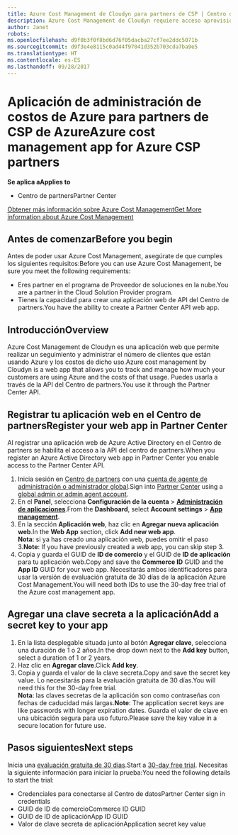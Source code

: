 ```yaml
---
title: Azure Cost Management de Cloudyn para partners de CSP | Centro de partners
description: Azure Cost Management de Cloudyn requiere acceso aprovisionado a la API del Centro de partners.
author: Janet
robots: 
ms.openlocfilehash: d9f0b3f0f8bd6d76f05dacba27cf7ee2ddc5071b
ms.sourcegitcommit: d9f3e4e8115c0ad44f97041d352b703cda7ba9e5
ms.translationtype: HT
ms.contentlocale: es-ES
ms.lasthandoff: 09/28/2017
---
```

# <a name="azure-cost-management-app-for-azure-csp-partners"></a><span data-ttu-id="aa3d2-103">Aplicación de administración de costos de Azure para partners de CSP de Azure</span><span class="sxs-lookup"><span data-stu-id="aa3d2-103">Azure cost management app for Azure CSP partners</span></span>  

**<span data-ttu-id="aa3d2-104">Se aplica a</span><span class="sxs-lookup"><span data-stu-id="aa3d2-104">Applies to</span></span>**

-  <span data-ttu-id="aa3d2-105">Centro de partners</span><span class="sxs-lookup"><span data-stu-id="aa3d2-105">Partner Center</span></span>

[<span data-ttu-id="aa3d2-106">Obtener más información sobre Azure Cost Management</span><span class="sxs-lookup"><span data-stu-id="aa3d2-106">Get More information about Azure Cost Management</span></span>](https://go.microsoft.com/fwlink/p/?linkid=857893)

## <a name="before-you-begin"></a><span data-ttu-id="aa3d2-107">Antes de comenzar</span><span class="sxs-lookup"><span data-stu-id="aa3d2-107">Before you begin</span></span>
<span data-ttu-id="aa3d2-108">Antes de poder usar Azure Cost Management, asegúrate de que cumples los siguientes requisitos:</span><span class="sxs-lookup"><span data-stu-id="aa3d2-108">Before you can use Azure Cost Management, be sure you meet the following requirements:</span></span>
- <span data-ttu-id="aa3d2-109">Eres partner en el programa de Proveedor de soluciones en la nube.</span><span class="sxs-lookup"><span data-stu-id="aa3d2-109">You are a partner in the Cloud Solution Provider program.</span></span>
- <span data-ttu-id="aa3d2-110">Tienes la capacidad para crear una aplicación web de API del Centro de partners.</span><span class="sxs-lookup"><span data-stu-id="aa3d2-110">You have the ability to create a Partner Center API web app.</span></span>

## <a name="overview"></a><span data-ttu-id="aa3d2-111">Introducción</span><span class="sxs-lookup"><span data-stu-id="aa3d2-111">Overview</span></span>

<span data-ttu-id="aa3d2-112">Azure Cost Management de Cloudyn es una aplicación web que permite realizar un seguimiento y administrar el número de clientes que están usando Azure y los costos de dicho uso.</span><span class="sxs-lookup"><span data-stu-id="aa3d2-112">Azure cost management by Cloudyn is a web app that allows you to track and manage how much your customers are using Azure and the costs of that usage.</span></span> <span data-ttu-id="aa3d2-113">Puedes usarla a través de la API del Centro de partners.</span><span class="sxs-lookup"><span data-stu-id="aa3d2-113">You use it through the Partner Center API.</span></span>

## <a name="register-your-web-app-in-partner-center"></a><span data-ttu-id="aa3d2-114">Registrar tu aplicación web en el Centro de partners</span><span class="sxs-lookup"><span data-stu-id="aa3d2-114">Register your web app in Partner Center</span></span>
<span data-ttu-id="aa3d2-115">Al registrar una aplicación web de Azure Active Directory en el Centro de partners se habilita el acceso a la API del centro de partners.</span><span class="sxs-lookup"><span data-stu-id="aa3d2-115">When you register an Azure Active Directory web app in Partner Center you enable access to the Partner Center API.</span></span> 
1.  <span data-ttu-id="aa3d2-116">Inicia sesión en [Centro de partners](https://partnercenter.microsoft.com/en-us/pcv/dashboard/overview) con una [cuenta de agente de administración o administrador global](create-user-accounts-and-set-permissions.md).</span><span class="sxs-lookup"><span data-stu-id="aa3d2-116">Sign into [Partner Center](https://partnercenter.microsoft.com/en-us/pcv/dashboard/overview) using a [global admin or admin agent account](create-user-accounts-and-set-permissions.md).</span></span>
2.  <span data-ttu-id="aa3d2-117">En el **Panel**, selecciona **Configuración de la cuenta** &gt; **[Administración de aplicaciones](https://partnercenter.microsoft.com/en-us/pcv/apiintegration/appmanagement)**.</span><span class="sxs-lookup"><span data-stu-id="aa3d2-117">From the **Dashboard**, select **Account settings** &gt; **[App management](https://partnercenter.microsoft.com/en-us/pcv/apiintegration/appmanagement)**.</span></span>
3.  <span data-ttu-id="aa3d2-118">En la sección **Aplicación web**, haz clic en **Agregar nueva aplicación web**.</span><span class="sxs-lookup"><span data-stu-id="aa3d2-118">In the **Web App** section, click **Add new web app**.</span></span>
<br> <span data-ttu-id="aa3d2-119">**Nota**: si ya has creado una aplicación web, puedes omitir el paso 3.</span><span class="sxs-lookup"><span data-stu-id="aa3d2-119">**Note**: If you have previously created a web app, you can skip step 3.</span></span>
4.  <span data-ttu-id="aa3d2-120">Copia y guarda el GUID de **ID de comercio** y el GUID de **ID de aplicación** para tu aplicación web.</span><span class="sxs-lookup"><span data-stu-id="aa3d2-120">Copy and save the **Commerce ID** GUID and the **App ID** GUID for your web app.</span></span> <span data-ttu-id="aa3d2-121">Necesitarás ambos identificadores para usar la versión de evaluación gratuita de 30 días de la aplicación Azure Cost Management.</span><span class="sxs-lookup"><span data-stu-id="aa3d2-121">You will need both IDs to use the 30-day free trial of the Azure cost management app.</span></span>

## <a name="add-a-secret-key-to-your-app"></a><span data-ttu-id="aa3d2-122">Agregar una clave secreta a la aplicación</span><span class="sxs-lookup"><span data-stu-id="aa3d2-122">Add a secret key to your app</span></span>
1.  <span data-ttu-id="aa3d2-123">En la lista desplegable situada junto al botón **Agregar clave**, selecciona una duración de 1 o 2 años.</span><span class="sxs-lookup"><span data-stu-id="aa3d2-123">In the drop down next to the **Add key** button, select a duration of 1 or 2 years.</span></span>
2.  <span data-ttu-id="aa3d2-124">Haz clic en **Agregar clave**.</span><span class="sxs-lookup"><span data-stu-id="aa3d2-124">Click **Add key**.</span></span> 
3.  <span data-ttu-id="aa3d2-125">Copia y guarda el valor de la clave secreta.</span><span class="sxs-lookup"><span data-stu-id="aa3d2-125">Copy and save the secret key value.</span></span> <span data-ttu-id="aa3d2-126">Lo necesitarás para la evaluación gratuita de 30 días.</span><span class="sxs-lookup"><span data-stu-id="aa3d2-126">You will need this for the 30-day free trial.</span></span>
<br><span data-ttu-id="aa3d2-127">**Nota**: las claves secretas de la aplicación son como contraseñas con fechas de caducidad más largas.</span><span class="sxs-lookup"><span data-stu-id="aa3d2-127">**Note**: The application secret keys are like passwords with longer expiration dates.</span></span> <span data-ttu-id="aa3d2-128">Guarda el valor de clave en una ubicación segura para uso futuro.</span><span class="sxs-lookup"><span data-stu-id="aa3d2-128">Please save the key value in a secure location for future use.</span></span>

## <a name="next-steps"></a><span data-ttu-id="aa3d2-129">Pasos siguientes</span><span class="sxs-lookup"><span data-stu-id="aa3d2-129">Next steps</span></span>
<span data-ttu-id="aa3d2-130">Inicia una [evaluación gratuita de 30 días](https://go.microsoft.com/fwlink/?linkid=857895).</span><span class="sxs-lookup"><span data-stu-id="aa3d2-130">Start a [30-day free trial](https://go.microsoft.com/fwlink/?linkid=857895).</span></span>
<span data-ttu-id="aa3d2-131">Necesitas la siguiente información para iniciar la prueba:</span><span class="sxs-lookup"><span data-stu-id="aa3d2-131">You need the following details to start the trial:</span></span>
- <span data-ttu-id="aa3d2-132">Credenciales para conectarse al Centro de datos</span><span class="sxs-lookup"><span data-stu-id="aa3d2-132">Partner Center sign in credentials</span></span>
- <span data-ttu-id="aa3d2-133">GUID de ID de comercio</span><span class="sxs-lookup"><span data-stu-id="aa3d2-133">Commerce ID GUID</span></span>
- <span data-ttu-id="aa3d2-134">GUID de ID de aplicación</span><span class="sxs-lookup"><span data-stu-id="aa3d2-134">App ID GUID</span></span>
- <span data-ttu-id="aa3d2-135">Valor de clave secreta de aplicación</span><span class="sxs-lookup"><span data-stu-id="aa3d2-135">Application secret key value</span></span>
